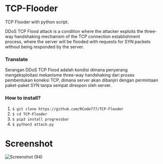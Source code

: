 # TCP-Flooder
TCP Flooder with python script.

DDoS TCP Flood attack is a condition where the attacker exploits the three-way handshaking mechanism of the TCP connection establishment process, where the server will be flooded with requests for SYN packets without being responded by the server.

### Translate 

Serangan DDoS TCP Flood adalah kondisi dimana penyerang mengeksploitasi mekanisme three-way handshaking dari proses pembentukan koneksi TCP, dimana server akan dibanjiri dengan permintaan paket-paket SYN tanpa sempat direspon oleh server.

### How to install?
1. ``$ git clone https://github.com/RCode777/TCP-Flooder``
2. ``$ cd TCP-Flooder``
3. ``$ pip3 install progressbar``
4. ``$ python3 attack.py``

# Screenshot
![Screenshot (94)](https://user-images.githubusercontent.com/92700881/171971109-f277aa44-64eb-4e0e-936c-1a1768955a5e.png)



